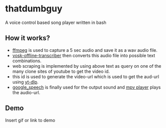 
# thatdumbguy

A voice control based song player written in bash




## How it works?

- [ffmpeg](https://ffmpeg.org/) is used to capture a 5 sec audio and save it as a wav audio file.
- [vosk-offline-transcriber](https://alphacephei.com/vosk/) then converts this audio file into possible text combinations.
- web scraping is implemented by using above text as query on one of the many clone sites of youtube to get the video id.
- this id is used to generate the video-url which is used to get the aud-url using [yt-dlp](https://github.com/yt-dlp/yt-dlp).
- [google_speech](https://cloud.google.com/text-to-speech/docs/libraries) is finally used for the output sound and [mpv player](https://github.com/mpv-player/mpv) plays the audio-url.
## Demo

Insert gif or link to demo
